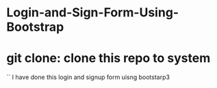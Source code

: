 # Login-and-Sign-Form-Using-Bootstrap
# git clone: clone this repo to system
`` I have done this login and signup form uisng bootstarp3 
